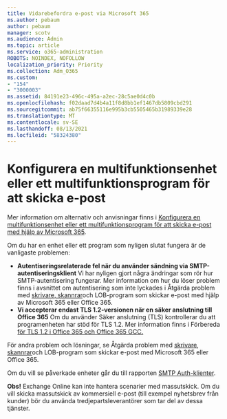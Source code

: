 ```yaml
---
title: Vidarebefordra e-post via Microsoft 365
ms.author: pebaum
author: pebaum
manager: scotv
ms.audience: Admin
ms.topic: article
ms.service: o365-administration
ROBOTS: NOINDEX, NOFOLLOW
localization_priority: Priority
ms.collection: Adm_O365
ms.custom:
- "154"
- "3000003"
ms.assetid: 84191e23-496c-495a-a2ec-28c5ae0d4c0b
ms.openlocfilehash: f02daad7d4b4a11f8d8bb1ef1467db5809cbd291
ms.sourcegitcommit: ab75f66355116e995b3cb5505465b31989339e28
ms.translationtype: MT
ms.contentlocale: sv-SE
ms.lasthandoff: 08/13/2021
ms.locfileid: "58324380"
---
```

# <a name="set-up-a-multifunction-device-or-application-to-send-email"></a>Konfigurera en multifunktionsenhet eller ett multifunktionsprogram för att skicka e-post

Mer information om alternativ och anvisningar finns i [Konfigurera en multifunktionsenhet eller ett multifunktionsprogram för att skicka e-post med hjälp av Microsoft 365](https://docs.microsoft.com/Exchange/mail-flow-best-practices/how-to-set-up-a-multifunction-device-or-application-to-send-email-using-microsoft-365-or-office-365).
  
Om du har en enhet eller ett program som nyligen slutat fungera är de vanligaste problemen:

- **Autentiseringsrelaterade fel när du använder sändning via SMTP-autentiseringsklient** Vi har nyligen gjort några ändringar som rör hur SMTP-autentisering fungerar. Mer information om hur du löser problem finns i avsnittet om autentisering som inte lyckades i Åtgärda problem med [skrivare, skannrar](https://docs.microsoft.com/Exchange/mail-flow-best-practices/fix-issues-with-printers-scanners-and-lob-applications-that-send-email-using-off#error-authentication-unsuccessful)och LOB-program som skickar e-post med hjälp av Microsoft 365 eller Office 365.
- **Vi accepterar endast TLS 1.2-versionen när en säker anslutning till Office 365** Om du använder Säker anslutning (TLS) kontrollerar du att programenheten har stöd för TLS 1.2. Mer information finns i Förbereda [för TLS 1.2 i Office 365 och Office 365 GCC.](https://docs.microsoft.com/microsoft-365/compliance/prepare-tls-1.2-in-office-365)
 
För andra problem och lösningar, se Åtgärda problem med [skrivare, skannrar](https://docs.microsoft.com/Exchange/mail-flow-best-practices/fix-issues-with-printers-scanners-and-lob-applications-that-send-email-using-off)och LOB-program som skickar e-post med Microsoft 365 eller Office 365.

Om du vill se påverkade enheter går du till rapporten [SMTP Auth-klienter](https://protection.office.com/mailflow/dashboard).

**Obs!** Exchange Online kan inte hantera scenarier med massutskick. Om du vill skicka massutskick av kommersiell e-post (till exempel nyhetsbrev från kunder) bör du använda tredjepartsleverantörer som tar del av dessa tjänster.
